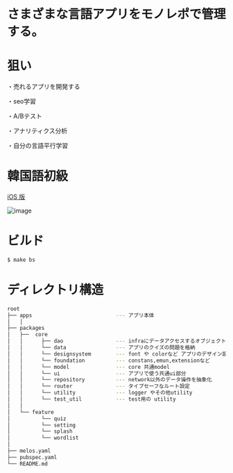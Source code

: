 # さまざまな言語アプリをモノレポで管理する。

# 狙い
・売れるアプリを開発する

・seo学習

・A/Bテスト

・アナリティクス分析

・自分の言語平行学習


# 韓国語初級
[iOS 版](https://apps.apple.com/jp/app/%E9%9F%93%E5%9B%BD%E8%AA%9E%E5%88%9D%E7%B4%9A/id6503278804)

![image](https://github.com/user-attachments/assets/76244c6d-0fac-4a98-abd7-27630be726a6)


# ビルド

```sh
$ make bs
```

# ディレクトリ構造

```sh
root
├── apps                           --- アプリ本体
│   │  
├── packages
│   ├──  core
│   │      ├── dao                 --- infraにデータアクセスするオブジェクト
│   │      └── data                --- アプリのクイズの問題を格納
│   │      └── designsystem        --- font や colorなど アプリのデザイン設定、localization 設定
│   │      └── foundation          --- constans,emun,extensionなど
│   │      └── model               --- core 共通model
│   │      └── ui                  --- アプリで使う共通ui部分
│   │      └── repository          --- network以外のデータ操作を抽象化
│   │      └── router              --- タイプセーフなルート設定
│   │      └── utility             --- logger やその他utility
│   │      └── test_util           --- test用の utility
│   │
│   └── feature
│          └── quiz
│          └── setting
│          └── splash
│          └── wordlist
│
├── melos.yaml  
├── pubspec.yaml 
└── README.md

```
